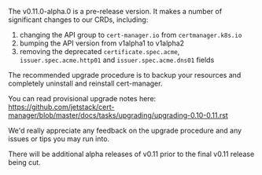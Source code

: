 The v0.11.0-alpha.0 is a pre-release version. It makes a number of significant changes to our CRDs, including:

1) changing the API group to `cert-manager.io` from `certmanager.k8s.io`
2) bumping the API version from v1alpha1 to v1alpha2
3) removing the deprecated `certificate.spec.acme`, `issuer.spec.acme.http01` and `issuer.spec.acme.dns01` fields

The recommended upgrade procedure is to backup your resources and completely uninstall and reinstall cert-manager.

You can read provisional upgrade notes here: https://github.com/jetstack/cert-manager/blob/master/docs/tasks/upgrading/upgrading-0.10-0.11.rst

We'd really appreciate any feedback on the upgrade procedure and any issues or tips you may run into.

There will be additional alpha releases of v0.11 prior to the final v0.11 release being cut.
